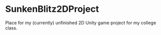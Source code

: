 # SunkenBlitz2DProject
Place for my (currently) unfinished 2D Unity game project for my college class.
